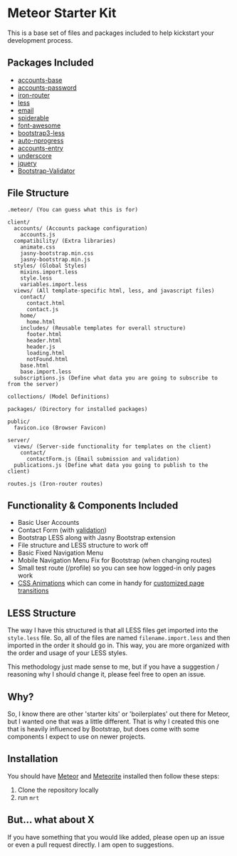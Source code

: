 # Meteor Starter Kit
This is a base set of files and packages included to help kickstart your development process.

## Packages Included

* [accounts-base](http://docs.meteor.com/#accountsui)
* [accounts-password](http://docs.meteor.com/#accountsui)
* [iron-router](https://atmospherejs.com/package/iron-router)
* [less](http://docs.meteor.com/#less)
* [email](http://docs.meteor.com/#email)
* [spiderable](http://docs.meteor.com/#spiderable)
* [font-awesome](https://atmospherejs.com/package/font-awesome)
* [bootstrap3-less](https://atmospherejs.com/package/bootstrap3-less)
* [auto-nprogress](https://atmospherejs.com/package/auto-nprogress)
* [accounts-entry](https://atmospherejs.com/package/accounts-entry)
* [underscore](http://docs.meteor.com/#underscore)
* [jquery](http://docs.meteor.com/#jquery)
* [Bootstrap-Validator](https://atmospherejs.com/package/Bootstrap-Validator)


## File Structure
```
.meteor/ (You can guess what this is for)

client/
  accounts/ (Accounts package configuration)
    accounts.js
  compatibility/ (Extra libraries)
    animate.css
    jasny-bootstrap.min.css
    jasny-bootstrap.min.js
  styles/ (Global Styles)
    mixins.import.less
    style.less
    variables.import.less
  views/ (All template-specific html, less, and javascript files)
    contact/
      contact.html
      contact.js
    home/
      home.html
    includes/ (Reusable templates for overall structure)
      footer.html
      header.html
      header.js
      loading.html
      notFound.html
    base.html
    base.import.less
  subscriptions.js (Define what data you are going to subscribe to from the server)

collections/ (Model Definitions)

packages/ (Directory for installed packages)

public/
  favicon.ico (Browser Favicon)

server/
  views/ (Server-side functionality for templates on the client)
    contact/
      contactForm.js (Email submission and validation)
  publications.js (Define what data you going to publish to the client)

routes.js (Iron-router routes)
```

## Functionality & Components Included
* Basic User Accounts
* Contact Form (with [validation](http://bootstrapvalidator.com/))
* Bootstrap LESS along with Jasny Bootstrap extension
* File structure and LESS structure to work off
* Basic Fixed Navigation Menu
* Mobile Navigation Menu Fix for Bootstrap (when changing routes)
* Small test route (/profile) so you can see how logged-in only pages work
* [CSS Animations](http://daneden.github.io/animate.css/) which can come in handy for [customized page transitions](http://www.manuel-schoebel.com/blog/simple-page-transitions-with-iron-router-hooks)


## LESS Structure
The way I have this structured is that all LESS files get imported into the ```style.less``` file.
So, all of the files are named ```filename.import.less``` and then imported in the order it should go in.
This way, you are more organized with the order and usage of your LESS styles.

This methodology just made sense to me, but if you have a suggestion / reasoning why I should change it, please feel free to open an issue.

## Why?
So, I know there are other 'starter kits' or 'boilerplates' out there for Meteor, but I
wanted one that was a little different. That is why I created this one that is heavily influenced
by Bootstrap, but does come with some components I expect to use on newer projects.

## Installation

You should have [Meteor](http://meteor.com) and [Meteorite](https://atmospherejs.com/docs/installing) installed then follow these steps:

1. Clone the repository locally
2. run ```mrt```

## But... what about X

If you have something that you would like added, please open up an issue or even a pull request directly.
I am open to suggestions.
